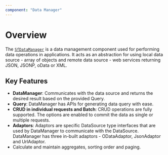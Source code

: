 ```yaml
---
component: "Data Manager"
---
```


# Overview

The [`SfDataManager`](https://help.syncfusion.com/cr/aspnetcore-blazor/Syncfusion.Blazor.Data.SfDataManager.html) is a data management component used for performing data operations in applications. It acts as an abstraction for using local data source - array of objects and remote data source - web services returning JSON, JSONP, oData or XML.

## Key Features

* **DataManager**: Communicates with the data source and returns the desired result based on the provided Query.
* **Query**: DataManager has APIs for generating data query with ease.
* **CRUD in individual requests and Batch**: CRUD operations are fully supported. The options are enabled to commit the data as single or multiple requests.
* **Adaptors**: Adaptors are specific DataSource type interfaces that are used by DataManager to communicate with the DataSource. DataManager has three in-built adaptors - ODataAdaptor, JsonAdaptor and UrlAdaptor.
* Calculate and maintain aggregates, sorting order and paging.
